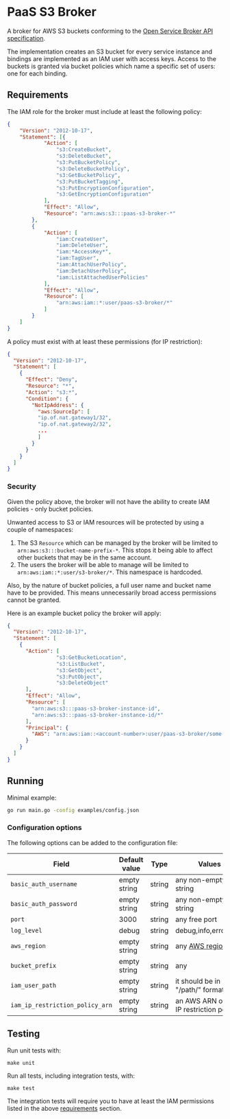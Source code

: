 # PaaS S3 Broker

A broker for AWS S3 buckets conforming to the [Open Service Broker API specification](https://github.com/openservicebrokerapi/servicebroker/blob/v2.14/spec.md).

The implementation creates an S3 bucket for every service instance and bindings are implemented as an IAM user with access keys. Access to the buckets is granted via bucket policies which name a specific set of users: one for each binding.

## Requirements

The IAM role for the broker must include at least the following policy:

```json
{
    "Version": "2012-10-17",
    "Statement": [{
            "Action": [
                "s3:CreateBucket",
                "s3:DeleteBucket",
                "s3:PutBucketPolicy",
                "s3:DeleteBucketPolicy",
                "s3:GetBucketPolicy",
                "s3:PutBucketTagging",
                "s3:PutEncryptionConfiguration",
                "s3:GetEncryptionConfiguration"
            ],
            "Effect": "Allow",
            "Resource": "arn:aws:s3:::paas-s3-broker-*"
        },
        {
            "Action": [
                "iam:CreateUser",
                "iam:DeleteUser",
                "iam:*AccessKey*",
                "iam:TagUser",
                "iam:AttachUserPolicy",
                "iam:DetachUserPolicy",
                "iam:ListAttachedUserPolicies"
            ],
            "Effect": "Allow",
            "Resource": [
                "arn:aws:iam::*:user/paas-s3-broker/*"
            ]
        }
    ]
}
```

A policy must exist with at least these permissions (for IP restriction):

```json
{
  "Version": "2012-10-17",
  "Statement": [
    {
      "Effect": "Deny",
      "Resource": "*",
      "Action": "s3:*",
      "Condition": {
        "NotIpAddress": {
          "aws:SourceIp": [
          "ip.of.nat.gateway1/32",
          "ip.of.nat.gateway2/32",
          ...
          ]
        }
      }
    }
  ]
}

```

### Security

Given the policy above, the broker will not have the ability to create IAM policies - only bucket policies.

Unwanted access to S3 or IAM resources will be protected by using a couple of namespaces:

1. The S3 `Resource` which can be managed by the broker will be limited to `arn:aws:s3:::bucket-name-prefix-*`. This stops it being able to affect other buckets that may be in the same account.
2. The users the broker will be able to manage will be limited to `arn:aws:iam::*:user/s3-broker/*`. This namespace is hardcoded.

Also, by the nature of bucket policies, a full user name and bucket name have to be provided. This means unnecessarily broad access permissions cannot be granted.

Here is an example bucket policy the broker will apply:

```json
{
  "Version": "2012-10-17",
  "Statement": [
    {
      "Action": [
				"s3:GetBucketLocation",
				"s3:ListBucket",
				"s3:GetObject",
				"s3:PutObject",
				"s3:DeleteObject"
      ],
      "Effect": "Allow",
      "Resource": [
      	"arn:aws:s3:::paas-s3-broker-instance-id",
      	"arn:aws:s3:::paas-s3-broker-instance-id/*"
      ],
      "Principal": {
        "AWS": "arn:aws:iam::<account-number>:user/paas-s3-broker/some-user-id"
      }
    }
  ]
}
```

## Running

Minimal example:

```bash
go run main.go -config examples/config.json
```

### Configuration options

The following options can be added to the configuration file:

| Field                            | Default value | Type   | Values                                                                     |
| -------------------------------- | ------------- | ------ | -------------------------------------------------------------------------- |
| `basic_auth_username`            | empty string  | string | any non-empty string                                                       |
| `basic_auth_password`            | empty string  | string | any non-empty string                                                       |
| `port`                           | 3000          | string | any free port                                                              |
| `log_level`                      | debug         | string | debug,info,error,fatal                                                     |
| `aws_region`                     | empty string  | string | any [AWS region](https://docs.aws.amazon.com/general/latest/gr/rande.html) |
| `bucket_prefix`                  | empty string  | string | any                                                                        |
| `iam_user_path`                  | empty string  | string | it should be in "/path/" format                                            |
| `iam_ip_restriction_policy_arn`  | empty string  | string | an AWS ARN of the IP restriction policy                                    |
## Testing

Run unit tests with:

```make
make unit
```

Run all tests, including integration tests, with:

```make
make test
```

The integration tests will require you to have at least the IAM permissions listed in the above [requirements](#requirements) section.
